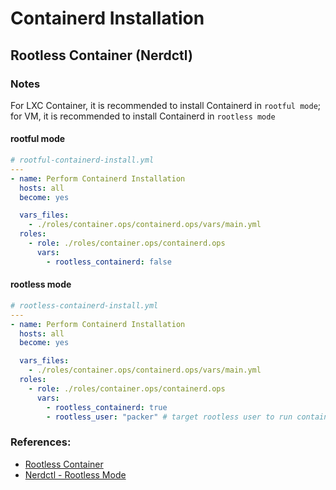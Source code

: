 # Containerd Installation

## Rootless Container (Nerdctl)

### Notes

For LXC Container, it is recommended to install Containerd in `rootful mode`; for VM, it is recommended to install Containerd in `rootless mode`

#### rootful mode

```yaml
# rootful-containerd-install.yml
---
- name: Perform Containerd Installation
  hosts: all
  become: yes

  vars_files:
    - ./roles/container.ops/containerd.ops/vars/main.yml
  roles:
    - role: ./roles/container.ops/containerd.ops
      vars:
        - rootless_containerd: false
```

#### rootless mode

```yaml
# rootless-containerd-install.yml
---
- name: Perform Containerd Installation
  hosts: all
  become: yes

  vars_files:
    - ./roles/container.ops/containerd.ops/vars/main.yml
  roles:
    - role: ./roles/container.ops/containerd.ops
      vars:
        - rootless_containerd: true
        - rootless_user: "packer" # target rootless user to run containerd with rootless previledge
```

### References:

- [Rootless Container](https://github.com/containerd/nerdctl/blob/master/docs/rootless.md)
- [Nerdctl - Rootless Mode](https://github.com/containerd/nerdctl/blob/master/docs/rootless.md)

